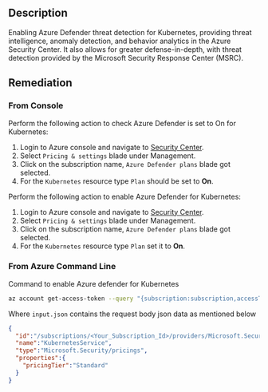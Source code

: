 ## Description

Enabling Azure Defender threat detection for Kubernetes, providing threat intelligence, anomaly detection, and behavior analytics in the Azure Security Center. It also allows for greater defense-in-depth, with threat detection provided by the Microsoft Security Response Center (MSRC).

## Remediation

### From Console

Perform the following action to check Azure Defender is set to On for Kubernetes:

1. Login to Azure console and navigate to [Security Center](https://portal.azure.com/#blade/Microsoft_Azure_Security/SecurityMenuBlade/0).
2. Select `Pricing & settings` blade under Management.
3. Click on the subscription name, `Azure Defender plans` blade got selected.
4. For the `Kubernetes` resource type `Plan` should be set to **On**.

Perform the following action to enable Azure Defender for Kubernetes:

1. Login to Azure console and navigate to [Security Center](https://portal.azure.com/#blade/Microsoft_Azure_Security/SecurityMenuBlade/0).
2. Select `Pricing & settings` blade under Management.
3. Click on the subscription name, `Azure Defender plans` blade got selected.
4. For the `Kubernetes` resource type `Plan` set it to **On**.

### From Azure Command Line

Command to enable Azure defender for Kubernetes

```bash
az account get-access-token --query "{subscription:subscription,accessToken:accessToken}" --out tsv | xargs -L1 bash -c 'curl -X PUT -H "Authorization: Bearer $1" -H "Content-Type: application/json" https://management.azure.com/subscriptions/$0/providers/Microsoft.Security/pr icings/StorageAccounts?api-version=2018-06-01 -d@"input.json"'
```

Where `input.json` contains the request body json data as mentioned below

```json
{
  "id":"/subscriptions/<Your_Subscription_Id>/providers/Microsoft.Security/pricings/ StorageAccounts",
  "name":"KubernetesService",
  "type":"Microsoft.Security/pricings",
  "properties":{
    "pricingTier":"Standard"
  }
}
```